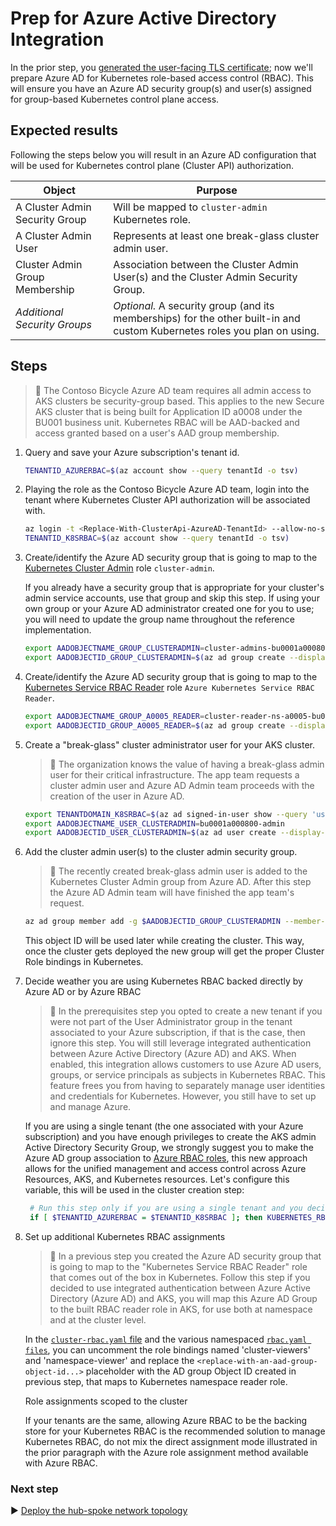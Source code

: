 # Prep for Azure Active Directory Integration

In the prior step, you [generated the user-facing TLS certificate](./02-ca-certificates.md); now we'll prepare Azure AD for Kubernetes role-based access control (RBAC). This will ensure you have an Azure AD security group(s) and user(s) assigned for group-based Kubernetes control plane access.

## Expected results

Following the steps below you will result in an Azure AD configuration that will be used for Kubernetes control plane (Cluster API) authorization.

| Object                         | Purpose                                                 |
|--------------------------------|---------------------------------------------------------|
| A Cluster Admin Security Group | Will be mapped to `cluster-admin` Kubernetes role.      |
| A Cluster Admin User           | Represents at least one break-glass cluster admin user. |
| Cluster Admin Group Membership | Association between the Cluster Admin User(s) and the Cluster Admin Security Group. |
| _Additional Security Groups_   | _Optional._ A security group (and its memberships) for the other built-in and custom Kubernetes roles you plan on using. |

## Steps

> :book: The Contoso Bicycle Azure AD team requires all admin access to AKS clusters be security-group based. This applies to the new Secure AKS cluster that is being built for Application ID a0008 under the BU001 business unit. Kubernetes RBAC will be AAD-backed and access granted based on a user's AAD group membership.

1. Query and save your Azure subscription's tenant id.

   ```bash
   TENANTID_AZURERBAC=$(az account show --query tenantId -o tsv)
   ```

1. Playing the role as the Contoso Bicycle Azure AD team, login into the tenant where Kubernetes Cluster API authorization will be associated with.

   ```bash
   az login -t <Replace-With-ClusterApi-AzureAD-TenantId> --allow-no-subscriptions
   TENANTID_K8SRBAC=$(az account show --query tenantId -o tsv)
   ```

1. Create/identify the Azure AD security group that is going to map to the [Kubernetes Cluster Admin](https://kubernetes.io/docs/reference/access-authn-authz/rbac/#user-facing-roles) role `cluster-admin`.

   If you already have a security group that is appropriate for your cluster's admin service accounts, use that group and skip this step. If using your own group or your Azure AD administrator created one for you to use; you will need to update the group name throughout the reference implementation.

   ```bash
   export AADOBJECTNAME_GROUP_CLUSTERADMIN=cluster-admins-bu0001a000800
   export AADOBJECTID_GROUP_CLUSTERADMIN=$(az ad group create --display-name $AADOBJECTNAME_GROUP_CLUSTERADMIN --mail-nickname $AADOBJECTNAME_GROUP_CLUSTERADMIN --description "Principals in this group are cluster admins in the bu0001a000800 cluster." --query objectId -o tsv)
   ```

1. Create/identify the Azure AD security group that is going to map to the [Kubernetes Service RBAC Reader](https://docs.microsoft.com/azure/aks/manage-azure-rbac#create-role-assignments-for-users-to-access-cluster) role `Azure Kubernetes Service RBAC Reader`.

   ```bash
   export AADOBJECTNAME_GROUP_A0005_READER=cluster-reader-ns-a0005-bu0001a000800
   export AADOBJECTID_GROUP_A0005_READER=$(az ad group create --display-name $AADOBJECTNAME_GROUP_A0005_READER --mail-nickname $AADOBJECTNAME_GROUP_A0005_READER --description "Principals in this group are readers of namespace a0005 in the bu0001a000800 cluster." --query objectId -o tsv)
   ```

1. Create a "break-glass" cluster administrator user for your AKS cluster.

   > :book: The organization knows the value of having a break-glass admin user for their critical infrastructure. The app team requests a cluster admin user and Azure AD Admin team proceeds with the creation of the user in Azure AD.

   ```bash
   export TENANTDOMAIN_K8SRBAC=$(az ad signed-in-user show --query 'userPrincipalName' -o tsv | cut -d '@' -f 2 | sed 's/\"//')
   export AADOBJECTNAME_USER_CLUSTERADMIN=bu0001a000800-admin
   export AADOBJECTID_USER_CLUSTERADMIN=$(az ad user create --display-name=${AADOBJECTNAME_USER_CLUSTERADMIN} --user-principal-name ${AADOBJECTNAME_USER_CLUSTERADMIN}@${TENANTDOMAIN_K8SRBAC} --force-change-password-next-login --password ChangeMebu0001a0008AdminChangeMe --query objectId -o tsv)
   ```

1. Add the cluster admin user(s) to the cluster admin security group.

   > :book: The recently created break-glass admin user is added to the Kubernetes Cluster Admin group from Azure AD. After this step the Azure AD Admin team will have finished the app team's request.

   ```bash
   az ad group member add -g $AADOBJECTID_GROUP_CLUSTERADMIN --member-id $AADOBJECTID_USER_CLUSTERADMIN
   ```

   This object ID will be used later while creating the cluster. This way, once the cluster gets deployed the new group will get the proper Cluster Role bindings in Kubernetes.

1. Decide weather you are using Kubernetes RBAC backed directly by Azure AD or by Azure RBAC

   > :book: In the prerequisites step you opted to create a new tenant if you were not part of the User Administrator group in the tenant associated to your Azure subscription, if that is the case, then ignore this step. You will still leverage integrated authentication between Azure Active Directory (Azure AD) and AKS. When enabled, this integration allows customers to use Azure AD users, groups, or service principals as subjects in Kubernetes RBAC. This feature frees you from having to separately manage user identities and credentials for Kubernetes. However, you still have to set up and manage Azure.
   
   If you are using a single tenant (the one associated with your Azure subscription) and you have enough privileges to create the AKS admin Active Directory Security Group, we strongly suggest you to make the Azure AD group association to [Azure RBAC roles](https://docs.microsoft.com/azure/aks/manage-azure-rbac), this new approach allows for the unified management and access control across Azure Resources, AKS, and Kubernetes resources. Let's configure this variable, this will be used in the cluster creation step:

   ```bash
    # Run this step only if you are using a single tenant and you decide to use Azure DBAC instead # of integrated authentication between Azure AD and AKS. 
    if [ $TENANTID_AZURERBAC = $TENANTID_K8SRBAC ]; then KUBERNETES_RBAC_SOURCE="Azure_RBAC"; else KUBERNETES_RBAC_SOURCE="Azure_AD"; fi
   ```

1. Set up additional Kubernetes RBAC assignments

   > :book: In a previous step you created the Azure AD security group that is going to map to the 
   "Kubernetes Service RBAC Reader" role that comes out of the box in Kubernetes. Follow this step if you decided to use integrated authentication between Azure Active Directory (Azure AD) and AKS, you will map this Azure AD Group to the built RBAC reader role in AKS, for use both at namespace and at the cluster level.

   In the [`cluster-rbac.yaml` file](./cluster-manifests/cluster-rbac.yaml) and the various namespaced [`rbac.yaml files`](./cluster-manifests/cluster-baseline-settings/rbac.yaml), you can uncomment the role bindings named 'cluster-viewers' and 'namespace-viewer' and replace the `<replace-with-an-aad-group-object-id...>` placeholder with the AD group Object ID created in previous step, that maps to Kubernetes namespace reader role.
   
   Role assignments scoped to the cluster

   If your tenants are the same, allowing Azure RBAC to be the backing store for your Kubernetes RBAC is the recommended solution to manage Kubernetes RBAC, do not mix the direct assignment mode illustrated in the prior paragraph with the Azure role assignment method available with Azure RBAC.

### Next step

:arrow_forward: [Deploy the hub-spoke network topology](./04-networking.md)
